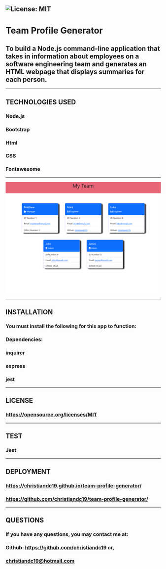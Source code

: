 
  ## ![License: MIT](https://img.shields.io/badge/License-MIT-yellow.svg)
  # Team Profile Generator
  ## To build a Node.js command-line application that takes in information about employees on a software engineering team and generates an HTML webpage that displays summaries for each person. 

  ------------------
  ## TECHNOLOGIES USED
  ### Node.js
  ### Bootstrap
  ### Html
  ### CSS
  ### Fontawesome
  ------------------

![screenshot](./assets/screenshot-team-generator.png)

  ------------------
  ## INSTALLATION
  ### You must install the following for this app to function:
  ### Dependencies: 
  ### inquirer
  ### express
  ### jest
  ------------------
  ## LICENSE  
  ### https://opensource.org/licenses/MIT
  ------------------
  ## TEST  
  ### Jest
  ------------------
  ## DEPLOYMENT  
  ### https://christiandc19.github.io/team-profile-generator/
  ### https://github.com/christiandc19/team-profile-generator/
  ------------------
  ## QUESTIONS  
  ### If you have any questions, you may contact me at:
  ### Github: https://github.com/christiandc19 or,
  ### christiandc19@hotmail.com
